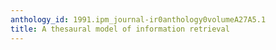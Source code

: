 ```yaml
---
anthology_id: 1991.ipm_journal-ir0anthology0volumeA27A5.1
title: A thesaural model of information retrieval
---
```

